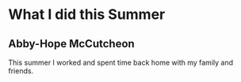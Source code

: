 # What I did this Summer
## Abby-Hope McCutcheon

This summer I worked and spent time back home with my family and friends. 